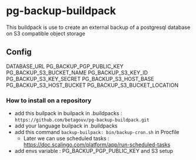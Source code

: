 # pg-backup-buildpack

This buildpack is use to create an external backup of a postgresql database on S3 compatible object storage

## Config
DATABASE_URL
PG_BACKUP_PGP_PUBLIC_KEY
PG_BACKUP_S3_BUCKET_NAME
PG_BACKUP_S3_KEY_ID
PG_BACKUP_S3_KEY_SECRET
PG_BACKUP_S3_HOST_BASE
PG_BACKUP_S3_HOST_BUCKET
PG_BACKUP_S3_BUCKET_LOCATION

### How to install on a repository
- add this builpack in builpack in .buildpacks : `https://github.com/betagouv/pg-backup-buildpack.git`
- add your language builpack in .buildpacks
- add this command `backup-builpack: bin/backup-cron.sh` in Procfile
    - Later we can use scheduled tasks : https://doc.scalingo.com/platform/app/run-scheduled-tasks
- add envs variable : PG_BACKUP_PGP_PUBLIC_KEY and S3 setup
